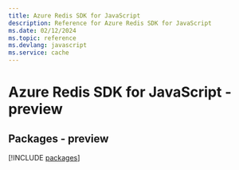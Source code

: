 ```yaml
---
title: Azure Redis SDK for JavaScript
description: Reference for Azure Redis SDK for JavaScript
ms.date: 02/12/2024
ms.topic: reference
ms.devlang: javascript
ms.service: cache
---
```

# Azure Redis SDK for JavaScript - preview
## Packages - preview
[!INCLUDE [packages](redis-index.md)]